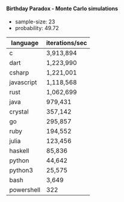 #### Birthday Paradox - Monte Carlo simulations

* sample-size: 23
* probability: 49.72

language | iterations/sec
|--|--|
c|3,913,894
dart|1,223,990
csharp|1,221,001
javascript|1,118,568
rust|1,062,699
java|979,431
crystal|357,142
go|295,857
ruby|194,552
julia|123,456
haskell|85,836
python|44,642
python3|25,575
bash|3,649
powershell|322
